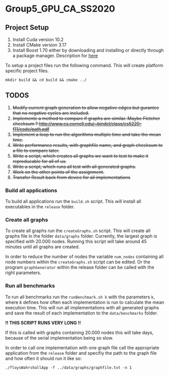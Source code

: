 # Group5_GPU_CA_SS2020


## Project Setup

1. Install Cuda version 10.2
2. Install CMake version 3.17
3. Install Boost 1.70 either by downloading and installing or directly through a package manager.
	Description for [here](https://www.boost.org/doc/libs/1_70_0/more/getting_started/windows.html#simplified-build-from-source)

To setup a project files run the following command. This will create platform specific project files.

`mkdir build && cd build && cmake ../`



## TODOS

1. ~~Modify current graph generation to allow negative edges but gurantee that no negative cycles are included.~~
2. ~~Implemente a method to compare if graphs are similar.  Maybe Fletcher checksum ? http://www.cs.cornell.edu/~bindel/class/cs5220-f11/code/path.pdf~~
3. ~~Implement a loop to run the algorithms multiple time and take the mean time.~~
4. ~~Write performance results, with graphfile name, and graph checksum to a file to compare later.~~
5. ~~Write a script, which creates all graphs we want to test to make it reproducable for all of us.~~
6. ~~Write a script, which runs all test with all generated graphs.~~
7. ~~Work on the other points of the assignment.~~
8. ~~Transfer Result back from device for all implementations~~

### Build all applications

To build all applications run the `build.sh` script. This will install all executables in the `release` folder.

### Create all graphs

To create all graphs run the `createGraphs.sh` script. This will create all graphs file in the folder `data/graphs` folder.
Currently, the largest graph is specified with 20.000 nodes. Running this script will take around 45 minutes until all graphs
are created.

In order to reduce the number of nodes the variable `num_nodes` containing all node numbers within the `createGraphs.sh` script can be edited.
Or the program `graphGenerator` within the release folder can be called with the right parameters.

### Run all benchmarks

To run all benchmarks run the `runBenchmark.sh k` with the parameters `k`, where *k* defines how often each implementation is run to calculate
the mean execution time. This will run all implementations with all generated graphs and save the result of each implementation to the `data/benchmarks` folder.

**!! THIS SCRIPT RUNS VERY LONG !!**

If this is called with graphs containing 20.000 nodes this will take days, because of the serial implementation being so slow.

In order to call one implementation with one graph file call the appropriate application from the `release` folder and specifiy the path to the graph file
and how often it should run it like so:

`./floysWahrshallApp -f ../data/graphs/graphfile.txt -n 1`

